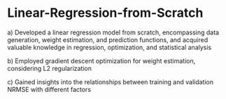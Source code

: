# Linear-Regression-from-Scratch
a) Developed a linear regression model from scratch, encompassing data generation, weight estimation, and prediction functions, and acquired valuable knowledge in regression, 
   optimization, and statistical analysis
   
b) Employed gradient descent optimization for weight estimation, considering L2 regularization 

c) Gained insights into the relationships between training and validation NRMSE with different factors
